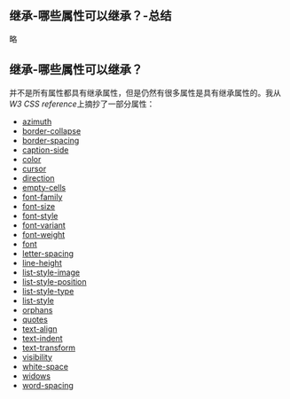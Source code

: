 ## 继承-哪些属性可以继承？-总结

略

## 继承-哪些属性可以继承？

并不是所有属性都具有继承属性，但是仍然有很多属性是具有继承属性的。我从
*W3 CSS reference*上摘抄了一部分属性：

- [azimuth](https://developer.mozilla.org/en-US/docs/Web/SVG/Attribute/azimuth)
- [border-collapse](https://developer.mozilla.org/en-US/docs/Web/CSS/border-collapse)
- [border-spacing](https://developer.mozilla.org/en-US/docs/Web/CSS/border-spacing)
- [caption-side](https://developer.mozilla.org/en-US/docs/Web/CSS/caption-sid)
- [color](https://developer.mozilla.org/en-US/docs/Web/CSS/color)
- [cursor](https://developer.mozilla.org/en-US/docs/Web/CSS/cursor)
- [direction](https://developer.mozilla.org/en-US/docs/Web/CSS/direction)
- [empty-cells](https://developer.mozilla.org/en-US/docs/Web/CSS/empty-cells)
- [font-family](https://developer.mozilla.org/en-US/docs/Web/CSS/font-family)
- [font-size](https://developer.mozilla.org/en-US/docs/Web/CSS/font-size)
- [font-style](https://developer.mozilla.org/en-US/docs/Web/CSS/font-style)
- [font-variant](https://developer.mozilla.org/en-US/docs/Web/CSS/font-variant)
- [font-weight](https://developer.mozilla.org/en-US/docs/Web/CSS/font-weight)
- [font](https://developer.mozilla.org/en-US/docs/Web/CSS/font)
- [letter-spacing](https://developer.mozilla.org/en-US/docs/Web/CSS/letter-spacing)
- [line-height](https://developer.mozilla.org/en-US/docs/Web/CSS/line-height)
- [list-style-image](https://developer.mozilla.org/en-US/docs/Web/CSS/list-style-image)
- [list-style-position](https://developer.mozilla.org/en-US/docs/Web/CSS/list-style-position)
- [list-style-type](https://developer.mozilla.org/en-US/docs/Web/CSS/list-style-type)
- [list-style](https://developer.mozilla.org/en-US/docs/Web/CSS/list-style)
- [orphans](https://developer.mozilla.org/en-US/docs/Web/CSS/orphans)
- [quotes](https://developer.mozilla.org/en-US/docs/Web/CSS/quotes)
- [text-align](https://developer.mozilla.org/en-US/docs/Web/CSS/text-align)
- [text-indent](https://developer.mozilla.org/en-US/docs/Web/CSS/text-indent)
- [text-transform](https://developer.mozilla.org/en-US/docs/Web/CSS/text-transform)
- [visibility](https://developer.mozilla.org/en-US/docs/Web/CSS/visibility)
- [white-space](https://developer.mozilla.org/en-US/docs/Web/CSS/white-space)
- [widows](https://developer.mozilla.org/en-US/docs/Web/CSS/widows)
- [word-spacing](https://developer.mozilla.org/en-US/docs/Web/CSS/word-spacing)
